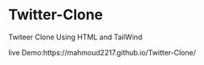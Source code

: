 # Twitter-Clone
<P> Twiteer Clone Using HTML and TailWind </P>
<P> live Demo:https://mahmoud2217.github.io/Twitter-Clone/</P>

